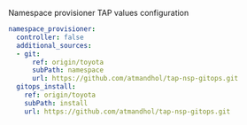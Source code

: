 Namespace provisioner TAP values configuration

```yaml
namespace_provisioner:
  controller: false
  additional_sources:
  - git:
      ref: origin/toyota
      subPath: namespace
      url: https://github.com/atmandhol/tap-nsp-gitops.git
  gitops_install:
    ref: origin/toyota
    subPath: install
    url: https://github.com/atmandhol/tap-nsp-gitops.git
```